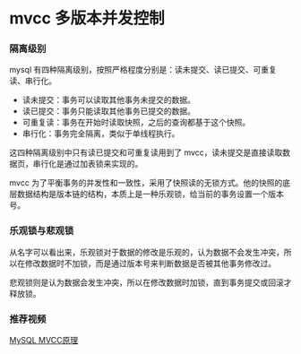 # mvcc 多版本并发控制

### 隔离级别
mysql 有四种隔离级别，按照严格程度分别是：读未提交、读已提交、可重复读、串行化。

- 读未提交：事务可以读取其他事务未提交的数据。
- 读已提交：事务只能读取其他事务已提交的数据。
- 可重复读：事务在开始时读取快照，之后的查询都基于这个快照。
- 串行化：事务完全隔离，类似于单线程执行。

这四种隔离级别中只有读已提交和可重复读用到了 mvcc，读未提交是直接读取数据页，串行化是通过加表锁来实现的。

mvcc 为了平衡事务的并发性和一致性，采用了快照读的无锁方式。他的快照的底层数据结构是版本链的结构，本质上是一种乐观锁，给当前的事务设置一个版本号。

### 乐观锁与悲观锁

从名字可以看出来，乐观锁对于数据的修改是乐观的，认为数据不会发生冲突，所以在修改数据时不加锁，而是通过版本号来判断数据是否被其他事务修改过。

悲观锁则是认为数据会发生冲突，所以在修改数据时加锁，直到事务提交或回滚才释放锁。

### 推荐视频

[MySQL MVCC原理](https://www.bilibili.com/video/BV1Hr421p7EK/?spm_id_from=333.337.search-card.all.click&vd_source=c4ded1c149e9e44dc22e4b5626210fc7)
